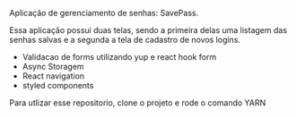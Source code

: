 Aplicação de gerenciamento de senhas: SavePass.

Essa aplicação possui duas telas, sendo a primeira delas uma listagem das senhas salvas e a segunda a tela de cadastro de novos logins.

- Validacao de forms utilizando yup e react hook form
- Async Storagem 
- React navigation 
- styled components

Para utlizar esse repositorio, clone o projeto e rode o comando YARN
